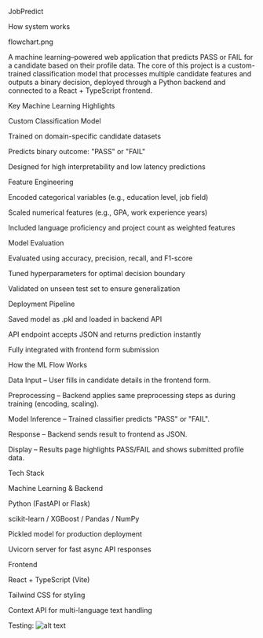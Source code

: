 JobPredict

How system works

flowchart.png

A machine learning–powered web application that predicts PASS or FAIL for a candidate based on their profile data.
The core of this project is a custom-trained classification model that processes multiple candidate features and outputs a binary decision, deployed through a Python backend and connected to a React + TypeScript frontend.

Key Machine Learning Highlights

Custom Classification Model

Trained on domain-specific candidate datasets

Predicts binary outcome: "PASS" or "FAIL"

Designed for high interpretability and low latency predictions

Feature Engineering

Encoded categorical variables (e.g., education level, job field)

Scaled numerical features (e.g., GPA, work experience years)

Included language proficiency and project count as weighted features

Model Evaluation

Evaluated using accuracy, precision, recall, and F1-score

Tuned hyperparameters for optimal decision boundary

Validated on unseen test set to ensure generalization

Deployment Pipeline

Saved model as .pkl and loaded in backend API

API endpoint accepts JSON and returns prediction instantly

Fully integrated with frontend form submission

How the ML Flow Works

Data Input – User fills in candidate details in the frontend form.

Preprocessing – Backend applies same preprocessing steps as during training (encoding, scaling).

Model Inference – Trained classifier predicts "PASS" or "FAIL".

Response – Backend sends result to frontend as JSON.

Display – Results page highlights PASS/FAIL and shows submitted profile data.

Tech Stack

Machine Learning & Backend

Python (FastAPI or Flask)

scikit-learn / XGBoost / Pandas / NumPy

Pickled model for production deployment

Uvicorn server for fast async API responses

Frontend

React + TypeScript (Vite)

Tailwind CSS for styling

Context API for multi-language text handling

Testing:
![alt text](<JobPredict .gif>)
